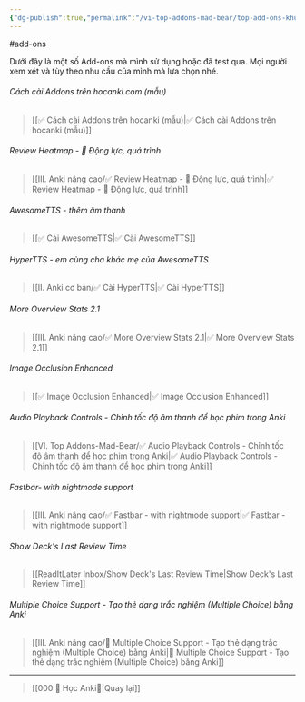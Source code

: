 ```yaml
---
{"dg-publish":true,"permalink":"/vi-top-addons-mad-bear/top-add-ons-khuyen-nghi/","dgPassFrontmatter":true}
---
```


#add-ons 

Dưới đây là một số Add-ons mà mình sử dụng hoặc đã test qua. 
Mọi người xem xét và tùy theo nhu cầu của mình mà lựa chọn nhé.

###### Cách cài Addons trên hocanki.com (mẫu)

> [[✅ Cách cài Addons trên hocanki (mẫu)\|✅ Cách cài Addons trên hocanki (mẫu)]]

###### Review Heatmap - 💪 Động lực, quá trình

> [[III. Anki nâng cao/✅ Review Heatmap - 💪 Động lực, quá trình\|✅ Review Heatmap - 💪 Động lực, quá trình]]


###### AwesomeTTS - thêm âm thanh

> [[✅ Cài AwesomeTTS\|✅ Cài AwesomeTTS]]


###### HyperTTS - em cùng cha khác mẹ của AwesomeTTS

> [[II. Anki cơ bản/✅ Cài HyperTTS\|✅ Cài HyperTTS]]


###### More Overview Stats 2.1

> [[III. Anki nâng cao/✅ More Overview Stats 2.1\|✅ More Overview Stats 2.1]]


###### Image Occlusion Enhanced

> [[✅ Image Occlusion Enhanced\|✅ Image Occlusion Enhanced]]

###### Audio Playback Controls - Chỉnh tốc độ âm thanh để học phim trong Anki

> [[VI. Top Addons-Mad-Bear/✅ Audio Playback Controls - Chỉnh tốc độ âm thanh để học phim trong Anki\|✅ Audio Playback Controls - Chỉnh tốc độ âm thanh để học phim trong Anki]]


###### Fastbar- with nightmode support

> [[III. Anki nâng cao/✅ Fastbar - with nightmode support\|✅ Fastbar - with nightmode support]]


###### Show Deck's Last Review Time

> [[ReadItLater Inbox/Show Deck's Last Review Time\|Show Deck's Last Review Time]]


###### Multiple Choice Support - Tạo thẻ dạng trắc nghiệm (Multiple Choice) bằng Anki
> [[III. Anki nâng cao/👑 Multiple Choice Support - Tạo thẻ dạng trắc nghiệm (Multiple Choice) bằng Anki\|👑 Multiple Choice Support - Tạo thẻ dạng trắc nghiệm (Multiple Choice) bằng Anki]]



___

> [[000 🌟 Học Anki🌟\|Quay lại]]